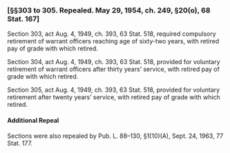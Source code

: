 ### [§§303 to 305. Repealed. May 29, 1954, ch. 249, §20(o), 68 Stat. 167] ###

Section 303, act Aug. 4, 1949, ch. 393, 63 Stat. 518, required compulsory retirement of warrant officers reaching age of sixty-two years, with retired pay of grade with which retired.

Section 304, act Aug. 4, 1949, ch. 393, 63 Stat. 518, provided for voluntary retirement of warrant officers after thirty years’ service, with retired pay of grade with which retired.

Section 305, act Aug. 4, 1949, ch. 393, 63 Stat. 518, provided for voluntary retirement after twenty years’ service, with retired pay of grade with which retired.

#### Additional Repeal ####

Sections were also repealed by Pub. L. 88–130, §1(10)(A), Sept. 24, 1963, 77 Stat. 177.
